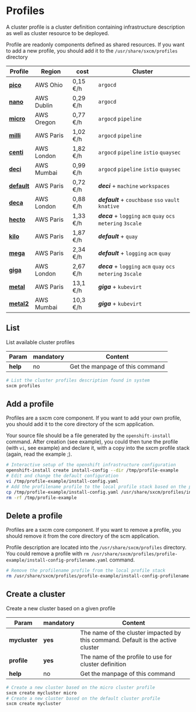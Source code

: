 # Profiles

A cluster profile is a cluster definition containing infrastructure description as well as cluster resource to be deployed.

Profile are readonly components defined as shared resources. If you want to add a new profile, you should add it
to the `/usr/share/sxcm/profiles` directory

| Profile                           | Region     | cost     | Cluster                                                       |
| --------------------------------- | ---------- | -------- | ------------------------------------------------------------- |
| **[pico](./profiles/pico)**       | AWS Ohio   | 0,15 €/h | `argocd`                                                      |
| **[nano](./profiles/nano)**       | AWS Dublin | 0,29 €/h | `argocd`                                                      |
| **[micro](./profiles/micro)**     | AWS Oregon | 0,77 €/h | `argocd` `pipeline`                                           |
| **[milli](./profiles/milli)**     | AWS Paris  | 1,02 €/h | `argocd` `pipeline`                                           |
| **[centi](./profiles/centi)**     | AWS London | 1,82 €/h | `argocd` `pipeline` `istio` `quaysec`                         |
| **[deci](./profiles/deci)**       | AWS Mumbai | 0,99 €/h | `argocd` `pipeline` `istio`  `quaysec`                        |
| **[default](./profiles/default)** | AWS Paris  | 0,72 €/h | ***deci*** + `machine` `workspaces`                           |
| **[deca](./profiles/deca)**       | AWS London | 0,88 €/h | ***default*** + `couchbase` `sso` `vault` `knative`           |
| **[hecto](./profiles/hecto)**     | AWS Paris  | 1,33 €/h | ***deca*** + `logging` `acm` `quay` `ocs` `metering` `3scale` |
| **[kilo](./profiles/kilo)**       | AWS Paris  | 1,87 €/h | ***default*** + `quay`                                        |
| **[mega](./profiles/mega)**       | AWS Paris  | 2,34 €/h | ***default*** + `logging` `acm` `quay`                        |
| **[giga](./profiles/giga)**       | AWS London | 2,67 €/h | ***deca*** + `logging` `acm` `quay` `ocs` `metering` `3scale` |
| **[metal](./profiles/metal)**     | AWS Paris  | 13,1 €/h | ***giga*** +  `kubevirt`                                      |
| **[metal2](./profiles/metal2)**   | AWS Mumbai | 10,3 €/h | ***giga*** +  `kubevirt`                                      |

## List

List available cluster profiles

| Param    | mandatory | Content                         |
| -------- | --------- | ------------------------------- |
| **help** | no        | Get the manpage of this command |

```bash
# List the cluster profiles description found in system
sxcm profiles
```

## Add a profile

Profiles are a sxcm core component. If you want to add your own profile, you should add it to the core
directory of the scm application.

Your source file should be a file generated by the `openshift-install` command.
After creation (see example), you could then tune the profile (with `vi`, see example) and declare it,
with a copy into the sxcm profile stack (again, read the example ;).

```bash
# Interactive setup of the openshift infrastructure configuration
openshift-install create install-config --dir /tmp/profile-example
# Edit and change the default configuration
vi /tmp/profile-example/install-config.yaml
# Add the profilename profile to the local profile stack based on the previously created configuration
cp /tmp/profile-example/install-config.yaml /usr/share/sxcm/profiles/install-config-profilename.yaml
rm -rf /tmp/profile-example
```

## Delete a profile

Profiles are a sxcm core component. If you want to remove a profile, you should remove it from the core
directory of the scm application.

Profile description are located into the `/usr/share/sxcm/profiles` directory.
You could remove a profile with `rm /usr/share/sxcm/profiles/profile-example/install-config-profilename.yaml` command.

```bash
# Remove the profilename profile from the local profile stack
rm /usr/share/sxcm/profiles/profile-example/install-config-profilename.yaml
```

## Create a cluster

Create a new cluster based on a given profile

| Param         | mandatory | Content                                                                         |
| ------------- | --------- | ------------------------------------------------------------------------------- |
| **mycluster** | **yes**   | The name of the cluster impacted by this command. Default is the active cluster |
| **profile**   | **yes**   | The name of the profile to use for cluster definition                           |
| **help**      | no        | Get the manpage of this command                                                 |

```bash
# Create a new cluster based on the micro cluster profile
sxcm create mycluster micro
# Create a new cluster based on the default cluster profile
sxcm create mycluster
```
